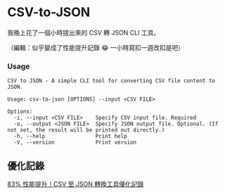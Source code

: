 # CSV-to-JSON

我晚上花了一個小時搓出來的 CSV 轉 JSON CLI 工具。

（編輯：似乎變成了性能提升記錄 😂 一小時寫扣一週改扣是吧）

### Usage

```
CSV to JSON - A simple CLI tool for converting CSV file content to JSON.

Usage: csv-to-json [OPTIONS] --input <CSV FILE>

Options:
  -i, --input <CSV FILE>    Specify CSV input file. Required
  -o, --output <JSON FILE>  Specify JSON output file. Optional. (If not set, the result will be printed out directly.)
  -h, --help                Print help
  -V, --version             Print version
```

## 優化記錄
[83% 性能提升！CSV 至 JSON 轉換工具優化記錄](https://mingchang.tw/blog/Journey-of-Csv-to-Json-Optimization.md)
